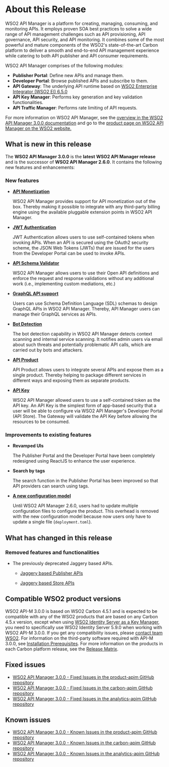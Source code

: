 # About this Release

WSO2 API Manager is a platform for creating, managing, consuming, and monitoring APIs. It employs proven SOA best practices to solve a wide range of API management challenges such as API provisioning, API governance, API security, and API monitoring. It combines some of the most powerful and mature components of the WSO2's state-of-the-art Carbon platform to deliver a smooth and end-to-end API management experience while catering to both API publisher and API consumer requirements.

WSO2 API Manager comprises of the following modules:

-   **Publisher Portal**: Define new APIs and manage them.
-   **Developer Portal**: Browse published APIs and subscribe to them.
-   **API Gateway**: The underlying API runtime based on [WSO2 Enterprise Integrator (WSO2 EI) 6.5.0](https://docs.wso2.com/display/EI650)
-   **API Key Manager**: Performs key generation and key validation functionalities.
-   **API Traffic Manager**: Performs rate limiting of API requests.

For more information on WSO2 API Manager, see the [overview in the WSO2 API Manager 3.0.0 documentation]({{base_path}}/getting-started/overview/) and go to the [product page on WSO2 API Manager on the WSO2 website.](https://wso2.com/api-management/)

## What is new in this release

The **WSO2 API Manager 3.0.0** is the **latest** **WSO2 API Manager release** and is the successor of **WSO2 API Manager 2.6.0**. It contains the following new features and enhancements:

### New features

- **[API Monetization]({{base_path}}/learn/api-monetization/monetizing-an-api)**
    
    WSO2 API Manager provides support for API monetization out of the box. Thereby making it possible to integrate with any third-party billing engine using the available pluggable extension points in WSO2 API Manager.

- **[JWT Authentication]({{base_path}}/learn/api-security/oauth2/access-token-types/jwt-tokens)**

    JWT Authentication allows users to use self-contained tokens when invoking APIs. When an API is secured using the OAuth2 security scheme, the JSON Web Tokens (JWTs) that are issued for the users from the Developer Portal can be used to invoke APIs.

- **[API Schema Validator]({{base_path}}/learn/api-security/api-request-response-schema-validation/json-schema-validator)**

    WSO2 API Manager allows users to use their Open API definitions and enforce the request and response validations without any additional work (i.e., implementing custom mediations, etc.)

- **[GraphQL API support]({{base_path}}/learn/design-api/create-api/create-a-graphql-api)**

    Users can use Schema Definition Language (SDL) schemas to design GraphQL APIs in WSO2 API Manager. Thereby, API Manager users can manage their GraphQL services as APIs.

- **[Bot Detection]({{base_path}}/learn/api-security/threat-protection/bot-detection)**

    The bot detection capability in WSO2 API Manager detects context scanning and internal service scanning. It notifies admin users via email about such threats and potentially problematic API calls, which are carried out by bots and attackers. 

- **[API Product]({{base_path}}/learn/design-api/create-api-product/api-product-overview)**

    API Product allows users to integrate several APIs and expose them as a single product. Thereby helping to package different services in different ways and exposing them as separate products.

- **[API Key]({{base_path}}/learn/api-security/api-authentication/secure-apis-using-api-keys)**

    WSO2 API Manager allowed users to use a self-contained token as the API key. An API Key is the simplest form of app-based security that a user will be able to configure via WSO2 API Manager's Developer Portal (API Store). The Gateway will validate the API Key before allowing the resources to be consumed.

### Improvements to existing features

- **Revamped UIs**

    The Publisher Portal and the Developer Portal have been completely redesigned using ReactJS to enhance the user experience.

- **Search by tags**

    The search function in the Publisher Portal has been improved so that API providers can search using tags.

- **[A new configuration model]({{base_path}}/reference/ConfigCatalog/)**

    Until WSO2 API Manager 2.6.0, users had to update multiple configuration files to configure the product. This overhead is removed with the new configuration model because now users only have to update a single file (`deployment.toml`).

## What has changed in this release

### Removed features and functionalities

- The previously deprecated Jaggery based APIs.

    - [Jaggery based Publisher APIs](https://docs.wso2.com/display/AM260/Publisher+APIs)

    - [Jaggery based Store APIs](https://docs.wso2.com/display/AM260/Store+APIs)


## Compatible WSO2 product versions

WSO2 API-M 3.0.0 is based on WSO2 Carbon 4.5.1 and is expected to be compatible with any of the WSO2 products that are based on any Carbon 4.5.x version, except when using [WSO2 Identity Server as a Key Manager]({{base_path}}/install-and-setup/deploying-wso2-api-manager/ThirdPartyKeyManager/configuring-wso2-identity-server-as-a-key-manager/), you need to specifically use WSO2 Identity Server 5.9.0 when working with WSO2 API-M 3.0.0. If you get any compatibility issues, please [contact team WSO2](http://wso2.com/support/). For information on the third-party software required with API-M 3.0.0, see [Installation Prerequisites]({{base_path}}/install-and-setup/installation-guide/installation-prerequisites/). For more information on the products in each Carbon platform release, see the [Release Matrix](http://wso2.com/products/carbon/release-matrix/).

## Fixed issues

-   [WSO2 API Manager 3.0.0 - Fixed Issues in the product-apim GitHub repository](https://github.com/wso2/product-apim/issues?utf8=%E2%9C%93&q=is%3Aissue+is%3Aclosed+closed%3A2018-09-16..2019-10-24)
-   [WSO2 API Manager 3.0.0 - Fixed Issues in the carbon-apim GitHub repository](https://github.com/wso2/carbon-apimgt/issues?utf8=%E2%9C%93&q=is%3Aissue+is%3Aclosed+closed%3A2018-09-16..2019-10-24+)
-   [WSO2 API Manager 3.0.0 - Fixed Issues in the analytics-apim GitHub repository](https://github.com/wso2/analytics-apim/issues?utf8=%E2%9C%93&q=is%3Aissue+is%3Aclosed+closed%3A2018-09-16..2019-10-24)

## Known issues

-   [WSO2 API Manager 3.0.0 - Known Issues in the product-apim GitHub repository](https://github.com/wso2/product-apim/issues?utf8=%E2%9C%93&q=is%3Aopen+is%3Aissue+label%3A3.0.0+)
-   [WSO2 API Manager 3.0.0 - Known Issues in the carbon-apim GitHub repository](https://github.com/wso2/product-apim/issues?utf8=%E2%9C%93&q=is%3Aopen+is%3Aissue+label%3A3.0.0+)
-   [WSO2 API Manager 3.0.0 - Known Issues in the analytics-apim GitHub repository](https://github.com/wso2/analytics-apim/issues?q=is%3Aopen+is%3Aissue)
